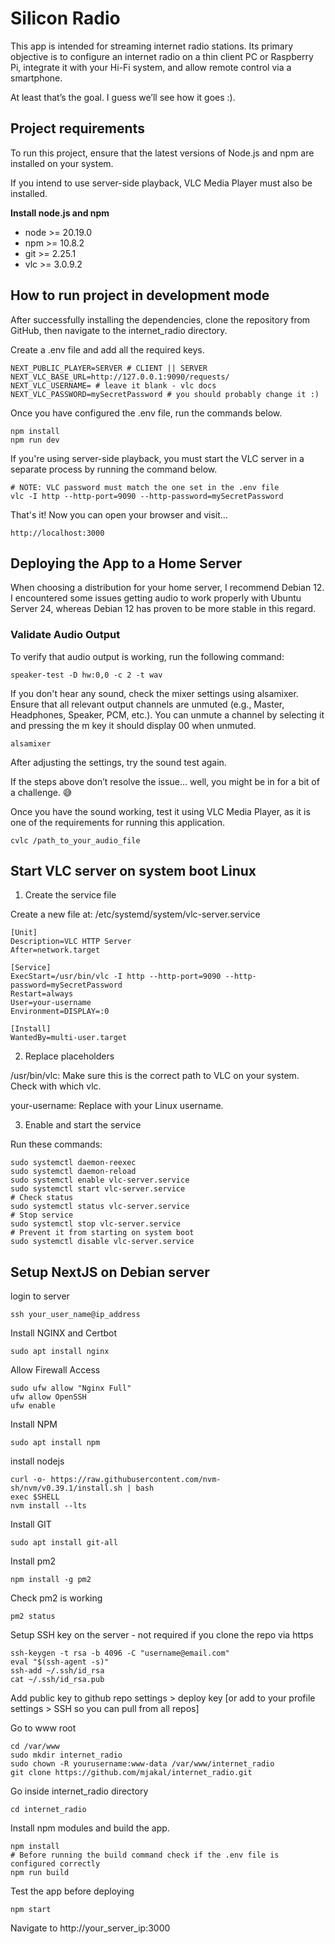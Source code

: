 # Silicon Radio

This app is intended for streaming internet radio stations. Its primary objective is to configure an internet radio on a thin client PC or Raspberry Pi, integrate it with your Hi-Fi system, and allow remote control via a smartphone.

At least that’s the goal. I guess we’ll see how it goes :).

## Project requirements

To run this project, ensure that the latest versions of Node.js and npm are installed on your system.

If you intend to use server-side playback, VLC Media Player must also be installed.

**Install node.js and npm**

- node >= 20.19.0
- npm >= 10.8.2
- git >= 2.25.1
- vlc >= 3.0.9.2

## How to run project in development mode

After successfully installing the dependencies, clone the repository from GitHub, then navigate to the internet_radio directory.

Create a .env file and add all the required keys.

```
NEXT_PUBLIC_PLAYER=SERVER # CLIENT || SERVER
NEXT_VLC_BASE_URL=http://127.0.0.1:9090/requests/
NEXT_VLC_USERNAME= # leave it blank - vlc docs
NEXT_VLC_PASSWORD=mySecretPassword # you should probably change it :)
```

Once you have configured the .env file, run the commands below.

```
npm install
npm run dev
```

If you're using server-side playback, you must start the VLC server in a separate process by running the command below.

```
# NOTE: VLC password must match the one set in the .env file
vlc -I http --http-port=9090 --http-password=mySecretPassword
```

That's it! Now you can open your browser and visit...

```
http://localhost:3000
```

## Deploying the App to a Home Server

When choosing a distribution for your home server, I recommend Debian 12. I encountered some issues getting audio to work properly with Ubuntu Server 24, whereas Debian 12 has proven to be more stable in this regard.

### Validate Audio Output

To verify that audio output is working, run the following command:

```
speaker-test -D hw:0,0 -c 2 -t wav
```

If you don't hear any sound, check the mixer settings using alsamixer. Ensure that all relevant output channels are unmuted (e.g., Master, Headphones, Speaker, PCM, etc.). You can unmute a channel by selecting it and pressing the m key it should display 00 when unmuted.

```
alsamixer
```

After adjusting the settings, try the sound test again.

If the steps above don’t resolve the issue… well, you might be in for a bit of a challenge. 😅

Once you have the sound working, test it using VLC Media Player, as it is one of the requirements for running this application.

```
cvlc /path_to_your_audio_file
```

## Start VLC server on system boot Linux

1. Create the service file

Create a new file at:
/etc/systemd/system/vlc-server.service

```
[Unit]
Description=VLC HTTP Server
After=network.target

[Service]
ExecStart=/usr/bin/vlc -I http --http-port=9090 --http-password=mySecretPassword
Restart=always
User=your-username
Environment=DISPLAY=:0

[Install]
WantedBy=multi-user.target
```

2. Replace placeholders

/usr/bin/vlc: Make sure this is the correct path to VLC on your system. Check with which vlc.

your-username: Replace with your Linux username.

3. Enable and start the service

Run these commands:

```
sudo systemctl daemon-reexec
sudo systemctl daemon-reload
sudo systemctl enable vlc-server.service
sudo systemctl start vlc-server.service
# Check status
sudo systemctl status vlc-server.service
# Stop service
sudo systemctl stop vlc-server.service
# Prevent it from starting on system boot
sudo systemctl disable vlc-server.service
```

## Setup NextJS on Debian server

login to server

```
ssh your_user_name@ip_address
```

Install NGINX and Certbot

```
sudo apt install nginx
```

Allow Firewall Access

```
sudo ufw allow "Nginx Full"
ufw allow OpenSSH
ufw enable
```

Install NPM

```
sudo apt install npm
```

install nodejs

```
curl -o- https://raw.githubusercontent.com/nvm-sh/nvm/v0.39.1/install.sh | bash
exec $SHELL
nvm install --lts
```

Install GIT

```
sudo apt install git-all
```

Install pm2

```
npm install -g pm2
```

Check pm2 is working

```
pm2 status
```

Setup SSH key on the server - not required if you clone the repo via https

```
ssh-keygen -t rsa -b 4096 -C "username@email.com"
eval "$(ssh-agent -s)"
ssh-add ~/.ssh/id_rsa
cat ~/.ssh/id_rsa.pub
```

Add public key to github repo settings > deploy key [or add to your profile settings > SSH so you can pull from all repos]

Go to www root

```
cd /var/www
sudo mkdir internet_radio
sudo chown -R yourusername:www-data /var/www/internet_radio
git clone https://github.com/mjakal/internet_radio.git
```

Go inside internet_radio directory

```
cd internet_radio
```

Install npm modules and build the app.

```
npm install
# Before running the build command check if the .env file is configured correctly
npm run build
```

Test the app before deploying

```
npm start
```

Navigate to http://your_server_ip:3000
